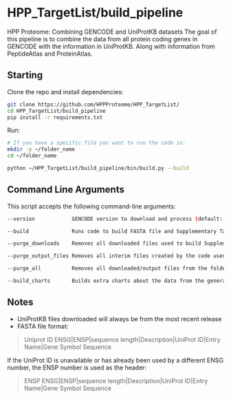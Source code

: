 
# HPP_TargetList/build_pipeline

HPP Proteome: Combining GENCODE and UniProtKB datasets
The goal of this pipeline is to combine the data from all protein coding genes in GENCODE with the information in UniProtKB. Along with information from PeptideAtlas and ProteinAtlas.

## Starting

Clone the repo and install dependencies:
```bash
git clone https://github.com/HPPProteome/HPP_TargetList/
cd HPP_TargetList/build_pipeline 
pip install -r requirements.txt

```

Run:
```bash
# If you have a specific file you want to run the code in:
mkdir -p ~/folder_name
cd ~/folder_name

python ~/HPP_TargetList/build_pipeline/bin/build.py --build
```

## Command Line Arguments

This script accepts the following command-line arguments:

```bash
--version            GENCODE version to download and process (default: 48) Example: `--version 27`

--build              Runs code to build FASTA file and Supplementary Table 1

--purge_downloads    Removes all downloaded files used to build Supplementary Table 1/FASTA file

--purge_output_files Removes all interim files created by the code used to build Supplementary Table 1/FASTA file

--purge_all          Removes all downloaded/output files from the folder

--build_charts       Builds extra charts about the data from the generated Supplementary Table 1
```

## Notes

- UniProtKB files downloaded will always be from the most recent release
- FASTA file format:
>Uniprot ID ENSG|ENSP|sequence length|Description|UniProt ID|Entry Name|Gene Symbol
    Sequence

If the UniProt ID is unavailable or has already been used by a different ENSG number, the ENSP number is used as the header: 
>ENSP ENSG|ENSP|sequence length|Description|UniProt ID|Entry Name|Gene Symbol
    Sequence
